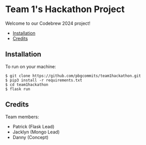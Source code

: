 # Team 1's Hackathon Project

Welcome to our Codebrew 2024 project!
- [Installation](#installation)
- [Credits](#credits)

## Installation

To run on your machine:

```shell
$ git clone https://github.com/pbgcommits/team1hackathon.git 
$ pip3 install -r requirements.txt
$ cd team1hackathon 
$ flask run 
```

## Credits 

Team members:
- Patrick (Flask Lead)
- Jacklyn (Mongo Lead)
- Danny (Concept)
